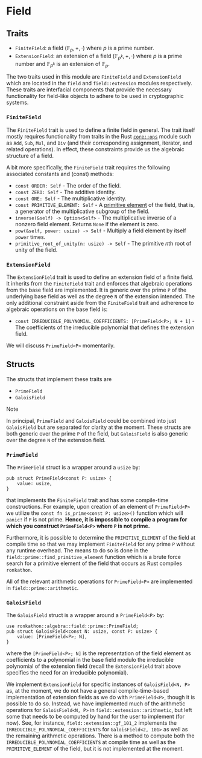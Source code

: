 # Field

## Traits

- `FiniteField`: a field $(\mathbb{F}_p, +,\cdot)$ where $p$ is a prime number.
- `ExtensionField`: an extension of a field $(\mathbb{F}_{p^k}, +,\cdot)$ where $p$ is a prime number and $\mathbb{F}_{p^k}$ is an extension of $\mathbb{F}_p$.


The two traits used in this module are `FiniteField` and `ExtensionField` which are located in the `field` and `field::extension` modules respectively.
These traits are interfacial components that provide the necessary functionality for field-like objects to adhere to be used in cryptographic systems.


### `FiniteField`
The `FiniteField` trait is used to define a finite field in general.
The trait itself mostly requires functionality from traits in the Rust [`core::ops`](https://doc.rust-lang.org/core/ops/) module such as `Add`, `Sub`, `Mul`, and `Div` (and their corresponding assignment, iterator, and related operations).
In effect, these constraints provide us the algebraic structure of a field.

A bit more specifically, the `FiniteField` trait requires the following associated constants and (const) methods:
- `const ORDER: Self` - The order of the field.
- `const ZERO: Self` - The additive identity.
- `const ONE: Self` - The multiplicative identity.
- `const PRIMITIVE_ELEMENT: Self` - A [primitive element](https://en.wikipedia.org/wiki/Primitive_element_(finite_field)) of the field, that is, a generator of the multiplicative subgroup of the field.
- `inverse(&self) -> Option<Self>` - The multiplicative inverse of a nonzero field element.
Returns `None` if the element is zero.
- `pow(&self, power: usize) -> Self` - Multiply a field element by itself `power` times.
- `primitive_root_of_unity(n: usize) -> Self` - The primitive $n$th root of unity of the field.

### `ExtensionField`
The `ExtensionField` trait is used to define an extension field of a finite field.
It inherits from the `FiniteField` trait and enforces that algebraic operations from the base field are implemented.
It is generic over the prime `P` of the underlying base field as well as the degree `N` of the extension intended.
The only additional constraint aside from the `FiniteField` trait and adherence to algebraic operations on the base field is:
- `const IRREDUCIBLE_POLYNOMIAL_COEFFICIENTS: [PrimeField<P>; N + 1]` - The coefficients of the irreducible polynomial that defines the extension field.

We will discuss `PrimeField<P>` momentarily.


## Structs
The structs that implement these traits are
- `PrimeField`
- `GaloisField`

> [!NOTE]
> In principal, `PrimeField` and `GaloisField` could be combined into just `GaloisField` but are separated for clarity at the moment.
> These structs are both generic over the prime `P` of the field, but `GaloisField` is also generic over the degree `N` of the extension field.

### `PrimeField`
The `PrimeField` struct is a wrapper around a `usize` by:
```rust,ignore
pub struct PrimeField<const P: usize> {
    value: usize,
}
```
that implements the `FiniteField` trait and has some compile-time constructions.
For example, upon creation of an element of `PrimeField<P>` we utilize the `const fn is_prime<const P: usize>()` function which will `panic!` if `P` is not prime.
**Hence, it is impossible to compile a program for which you construct `PrimeField<P>` where `P` is not prime.**

Furthermore, it is possible to determine the `PRIMITIVE_ELEMENT` of the field at compile time so that we may implement `FiniteField` for any prime `P` without any runtime overhead.
The means to do so is done in the `field::prime::find_primitive_element` function which is a brute force search for a primitive element of the field that occurs as Rust compiles `ronkathon`.

All of the relevant arithmetic operations for `PrimeField<P>` are implemented in `field::prime::arithmetic`.

### `GaloisField`
The `GaloisField` struct is a wrapper around a `PrimeField<P>` by:
```rust,ignore
use ronkathon::algebra::field::prime::PrimeField;
pub struct GaloisField<const N: usize, const P: usize> {
    value: [PrimeField<P>; N],
}
```
where the `[PrimeField<P>; N]` is the representation of the field element as coefficients to a polynomial in the base field modulo the irreducible polynomial of the extension field (recall the `ExtensionField` trait above specifies the need for an irreducible polynomial).

We implement `ExtensionField` for specific instances of `GaloisField<N, P>` as, at the moment, we do not have a general compile-time-based implementation of extension fields as we do with `PrimeField<P>`, though it is possible to do so.
Instead, we have implemented much of the arithmetic operations for `GaloisField<N, P>` in `field::extension::arithmetic`, but left some that needs to be computed by hand for the user to implement (for now).
See, for instance, `field::extension::gf_101_2` implements the `IRREDUCIBLE_POLYNOMIAL_COEFFICIENTS` for `GaloisField<2, 101>` as well as the remaining arithmetic operations.
There is a method to compute both the `IRREDUCIBLE_POLYNOMIAL_COEFFICIENTS` at compile time as well as the `PRIMITIVE_ELEMENT` of the field, but it is not implemented at the moment.
